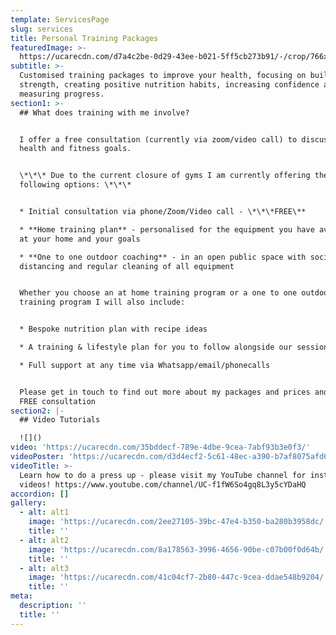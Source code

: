 ```yaml
---
template: ServicesPage
slug: services
title: Personal Training Packages
featuredImage: >-
  https://ucarecdn.com/d7a4c2be-0d29-43ee-b021-5ff5cb273b91/-/crop/766x278/0,0/-/preview/
subtitle: >-
  Customised training packages to improve your health, focusing on building
  strength, creating positive nutrition habits, increasing confidence and
  measuring progress.
section1: >-
  ## What does training with me involve?


  I offer a free consultation (currently via zoom/video call) to discuss your
  health and fitness goals.


  \*\*\* Due to the current closure of gyms I am currently offering the
  following options: \*\*\*


  * Initial consultation via phone/Zoom/Video call - \*\*\*FREE\**

  * **Home training plan** - personalised for the equipment you have available
  at your home and your goals

  * **One to one outdoor coaching** - in an open public space with social
  distancing and regular cleaning of all equipment


  Whether you choose an at home training program or a one to one outdoors
  training program I will also include:


  * Bespoke nutrition plan with recipe ideas

  * A training & lifestyle plan for you to follow alongside our sessions

  * Full support at any time via Whatsapp/email/phonecalls


  Please get in touch to find out more about my packages and prices and book a
  FREE consultation
section2: |-
  ## Video Tutorials

  ![]()
video: 'https://ucarecdn.com/35bddecf-789e-4dbe-9cea-7abf93b3e0f3/'
videoPoster: 'https://ucarecdn.com/d3d4ecf2-5c61-48ec-a390-b7af8075afd6/'
videoTitle: >-
  Learn how to do a press up - please visit my YouTube channel for instructional
  videos! https://www.youtube.com/channel/UC-f1fW6So4gq8L3y5cYDaHQ
accordion: []
gallery:
  - alt: alt1
    image: 'https://ucarecdn.com/2ee27105-39bc-47e4-b350-ba280b3958dc/'
    title: ''
  - alt: alt2
    image: 'https://ucarecdn.com/8a178563-3996-4656-90be-c07b00f0d64b/'
    title: ''
  - alt: alt3
    image: 'https://ucarecdn.com/41c04cf7-2b80-447c-9cea-ddae548b9204/'
    title: ''
meta:
  description: ''
  title: ''
---
```


